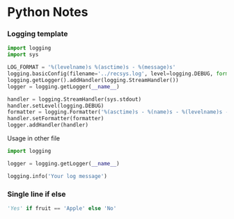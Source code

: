 # Python Notes

### Logging template
```py
import logging
import sys

LOG_FORMAT = '%(levelname)s %(asctime)s - %(message)s'
logging.basicConfig(filename='../recsys.log', level=logging.DEBUG, format=LOG_FORMAT)
logging.getLogger().addHandler(logging.StreamHandler())
logger = logging.getLogger(__name__)

handler = logging.StreamHandler(sys.stdout)
handler.setLevel(logging.DEBUG)
formatter = logging.Formatter('%(asctime)s - %(name)s - %(levelname)s - %(message)s')
handler.setFormatter(formatter)
logger.addHandler(handler)
```

Usage in other file
```py
import logging

logger = logging.getLogger(__name__)

logging.info('Your log message')
```

### Single line if else
```py
'Yes' if fruit == 'Apple' else 'No'
```
